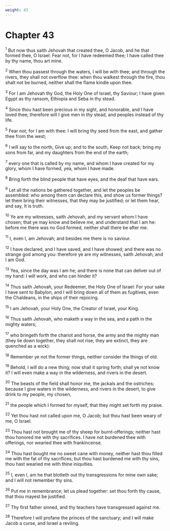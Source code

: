 ```yaml
---
weight: 43
---
```


# Chapter 43

<sup>1</sup> But now thus saith Jehovah that created thee, O Jacob, and he that formed thee, O Israel: Fear not, for I have redeemed thee; I have called thee by thy name, thou art mine. 

<sup>2</sup> When thou passest through the waters, I will be with thee; and through the rivers, they shall not overflow thee: when thou walkest through the fire, thou shalt not be burned, neither shall the flame kindle upon thee. 

<sup>3</sup> For I am Jehovah thy God, the Holy One of Israel, thy Saviour; I have given Egypt as thy ransom, Ethiopia and Seba in thy stead. 

<sup>4</sup> Since thou hast been precious in my sight, and honorable, and I have loved thee; therefore will I give men in thy stead, and peoples instead of thy life. 

<sup>5</sup> Fear not; for I am with thee: I will bring thy seed from the east, and gather thee from the west; 

<sup>6</sup> I will say to the north, Give up; and to the south, Keep not back; bring my sons from far, and my daughters from the end of the earth; 

<sup>7</sup> every one that is called by my name, and whom I have created for my glory, whom I have formed, yea, whom I have made. 

<sup>8</sup> Bring forth the blind people that have eyes, and the deaf that have ears. 

<sup>9</sup> Let all the nations be gathered together, and let the peoples be assembled: who among them can declare this, and show us former things? let them bring their witnesses, that they may be justified; or let them hear, and say, It is truth. 

<sup>10</sup> Ye are my witnesses, saith Jehovah, and my servant whom I have chosen; that ye may know and believe me, and understand that I am he: before me there was no God formed, neither shall there be after me. 

<sup>11</sup> I, even I, am Jehovah; and besides me there is no saviour. 

<sup>12</sup> I have declared, and I have saved, and I have showed; and there was no strange god among you: therefore ye are my witnesses, saith Jehovah, and I am God. 

<sup>13</sup> Yea, since the day was I am he; and there is none that can deliver out of my hand: I will work, and who can hinder it? 

<sup>14</sup> Thus saith Jehovah, your Redeemer, the Holy One of Israel: For your sake I have sent to Babylon, and I will bring down all of them as fugitives, even the Chaldeans, in the ships of their rejoicing. 

<sup>15</sup> I am Jehovah, your Holy One, the Creator of Israel, your King. 

<sup>16</sup> Thus saith Jehovah, who maketh a way in the sea, and a path in the mighty waters; 

<sup>17</sup> who bringeth forth the chariot and horse, the army and the mighty man (they lie down together, they shall not rise; they are extinct, they are quenched as a wick): 

<sup>18</sup> Remember ye not the former things, neither consider the things of old. 

<sup>19</sup> Behold, I will do a new thing; now shall it spring forth; shall ye not know it? I will even make a way in the wilderness, and rivers in the desert. 

<sup>20</sup> The beasts of the field shall honor me, the jackals and the ostriches; because I give waters in the wilderness, and rivers in the desert, to give drink to my people, my chosen, 

<sup>21</sup> the people which I formed for myself, that they might set forth my praise. 

<sup>22</sup> Yet thou hast not called upon me, O Jacob; but thou hast been weary of me, O Israel. 

<sup>23</sup> Thou hast not brought me of thy sheep for burnt-offerings; neither hast thou honored me with thy sacrifices. I have not burdened thee with offerings, nor wearied thee with frankincense. 

<sup>24</sup> Thou hast bought me no sweet cane with money, neither hast thou filled me with the fat of thy sacrifices; but thou hast burdened me with thy sins, thou hast wearied me with thine iniquities. 

<sup>25</sup> I, even I, am he that blotteth out thy transgressions for mine own sake; and I will not remember thy sins. 

<sup>26</sup> Put me in remembrance; let us plead together: set thou forth thy cause, that thou mayest be justified. 

<sup>27</sup> Thy first father sinned, and thy teachers have transgressed against me. 

<sup>28</sup> Therefore I will profane the princes of the sanctuary; and I will make Jacob a curse, and Israel a reviling. 



